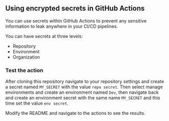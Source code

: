 ## Using encrypted secrets in GitHub Actions

You can use secrets within GitHub Actions to prevent any sensitive information to leak anywhere in your CI/CD pipelines.

You can have secrets at three levels:

- Repository
- Environment
- Organization

### Test the action

After cloning this repository navigate to your repository settings and create a secret named `MY_SECRET` with the value `repo secret`. Then select manage environments and create an environment named `Dev`, then navigate back and create an environment secret with the same name `MY_SECRET` and this time set the value `env secret`.

Modify the README and navigate to the actions to see the results.
